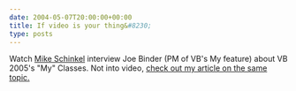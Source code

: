 ```yaml
---
date: 2004-05-07T20:00:00+00:00
title: If video is your thing&#8230;
type: posts
---
```

Watch [Mike Schinkel](http://blogs.xtras.net/mikes/videos/JoeBinderVsConnectionsApril2004.html) interview Joe Binder (PM of VB's My feature) about VB 2005's "My" Classes. Not into video, [check out my article on the same topic.](http://msdn.microsoft.com/vbasic/default.aspx?pull=/msdnmag/issues/04/05/visualbasic2005/default.aspx)
